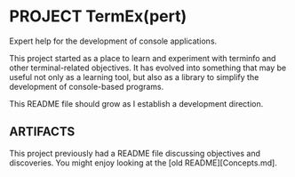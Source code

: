 # PROJECT TermEx(pert)

Expert help for the development of console applications.

This project started as a place to learn and experiment with terminfo
and other terminal-related objectives.  It has evolved into something
that may be useful not only as a learning tool, but also as a library
to simplify the development of console-based programs.

This README file should grow as I establish a development direction.

## ARTIFACTS

This project previously had a README file discussing objectives and
discoveries.  You might enjoy looking at the [old README][Concepts.md].